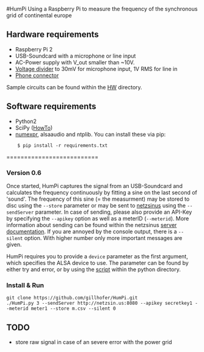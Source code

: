 #HumPi
Using a Raspberry Pi to measure the frequency of the synchronous grid of continental europe

## Hardware requirements
* Raspberry Pi 2
* USB-Soundcard with a microphone or line input
* AC-Power supply with V_out smaller than ~10V.
* [Voltage divider](https://en.wikipedia.org/wiki/Voltage_divider) to
	30mV for microphone input, 1V RMS for line in
* [Phone connector](https://en.wikipedia.org/wiki/Phone_connector_%28audio%29)

Sample circuits can be found within the [HW](https://github.com/gillhofer/HumPi/tree/master/HW) directory. 

## Software requirements
* Python2
* SciPy ([HowTo](http://wyolum.com/numpyscipymatplotlib-on-raspberry-pi/))
* [numexpr](https://github.com/pydata/numexpr), alsaaudio and ntplib. You can install these via pip:
````
    $ pip install -r requirements.txt
````
==========================

### Version 0.6

Once started, HumPi captures the signal from an USB-Soundcard and calculates the frequency continuously by fitting a sine on the last second of 'sound'. The frequency of this sine (= the measurment) may be stored to disc using the `--store` parameter or may be sent to [netzsinus](https://github.com/netzsinus) using the `--sendServer` parameter. In case of sending, please also provide an API-Key by specifying the `--apikey` option as well as a meterID (`--meterid`). More information about sending can be found within the netzsinus [server documentation](https://github.com/netzsinus/defluxio-software/blob/master/README.md). If you are annoyed by the console output, there is a `--silent` option. With higher number only more important messages are given. 

HumPi requires you to provide a `device` parameter as the first argument, which specifies the ALSA device to use. The parameter can be found by either try and error, or by using the [script](https://github.com/gillhofer/HumPi/blob/master/python/findYourALSADevice.py) within the python directory.

### Install & Run
```
git clone https://github.com/gillhofer/HumPi.git
./HumPi.py 3 --sendServer http://netzsin.us:8080 --apikey secretkey1 --meterid meter1 --store m.csv --silent 0
```

## TODO
* store raw signal in case of an severe error with the power grid


